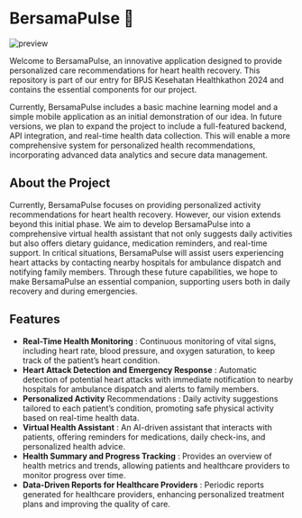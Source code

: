 # BersamaPulse 💚 

![preview](https://github.com/user-attachments/assets/811d8fd0-f2ce-48be-969d-be610b174d1f)

Welcome to BersamaPulse, an innovative application designed to provide personalized care recommendations for heart health recovery. 
This repository is part of our entry for BPJS Kesehatan Healthkathon 2024 and contains the essential components for our project.

Currently, BersamaPulse includes a basic machine learning model and a simple mobile application as an initial demonstration of our idea. 
In future versions, we plan to expand the project to include a full-featured backend, API integration, and real-time health data collection. 
This will enable a more comprehensive system for personalized health recommendations, incorporating advanced data analytics and secure data management.

## About the Project
Currently, BersamaPulse focuses on providing personalized activity recommendations for heart health recovery. However, our vision extends beyond 
this initial phase. We aim to develop BersamaPulse into a comprehensive virtual health assistant that not only suggests daily activities but also offers dietary guidance, 
medication reminders, and real-time support. In critical situations, BersamaPulse will assist users experiencing heart attacks by contacting nearby hospitals for ambulance 
dispatch and notifying family members. Through these future capabilities, we hope to make BersamaPulse an essential companion, supporting users both in daily recovery and during emergencies.

## Features
- **Real-Time Health Monitoring** : Continuous monitoring of vital signs, including heart rate, blood pressure, and oxygen saturation, to keep track of the patient’s heart condition.
- **Heart Attack Detection and Emergency Response** : Automatic detection of potential heart attacks with immediate notification to nearby hospitals for ambulance dispatch and alerts to family members.
- **Personalized Activity** Recommendations : Daily activity suggestions tailored to each patient’s condition, promoting safe physical activity based on real-time health data.
- **Virtual Health Assistant** : An AI-driven assistant that interacts with patients, offering reminders for medications, daily check-ins, and personalized health advice.
- **Health Summary and Progress Tracking** : Provides an overview of health metrics and trends, allowing patients and healthcare providers to monitor progress over time.
- **Data-Driven Reports for Healthcare Providers** : Periodic reports generated for healthcare providers, enhancing personalized treatment plans and improving the quality of care.




<!--

**Here are some ideas to get you started:**

🙋‍♀️ A short introduction - what is your organization all about?
🌈 Contribution guidelines - how can the community get involved?
👩‍💻 Useful resources - where can the community find your docs? Is there anything else the community should know?
🍿 Fun facts - what does your team eat for breakfast?
🧙 Remember, you can do mighty things with the power of [Markdown](https://docs.github.com/github/writing-on-github/getting-started-with-writing-and-formatting-on-github/basic-writing-and-formatting-syntax)
-->
